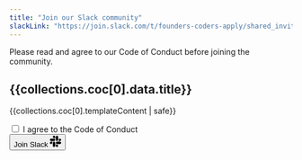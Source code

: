 ```yaml
---
title: "Join our Slack community"
slackLink: "https://join.slack.com/t/founders-coders-apply/shared_invite/enQtOTAxMjQ4MjA5ODkwLTdiMjc4OWQxMWZkZTFkZDM0MmNhMmExZDk1N2M1MjU3MDk0MThlNzMxMGEyOGZhNDYzMmU3N2I1MTAwYTFkN2Q"
---
```


Please read and agree to our Code of Conduct before joining the community.

<section class="stack box" style="--bg: var(--backgroundMuted)">

## {{collections.coc[0].data.title}}

{{collections.coc[0].templateContent | safe}}

</section>

<form class="slack-form" action="{{slackLink}}" method="GET">
  <div>
    <input type="checkbox" id="accept" class="checkbox vh" required />
    <label for="accept">I agree to the Code of Conduct</label>
  </div>
  <button type="submit">
    Join Slack
    <svg
      width="20"
      height="20"
      fill="currentcolor"
      role="img"
      aria-hidden="true"
      viewBox="0 0 24 24"
      xmlns="http://www.w3.org/2000/svg"
    >
      <path
        d="M5.042 15.165a2.528 2.528 0 0 1-2.52 2.523A2.528 2.528 0 0 1 0 15.165a2.527 2.527 0 0 1 2.522-2.52h2.52v2.52zM6.313 15.165a2.527 2.527 0 0 1 2.521-2.52 2.527 2.527 0 0 1 2.521 2.52v6.313A2.528 2.528 0 0 1 8.834 24a2.528 2.528 0 0 1-2.521-2.522v-6.313zM8.834 5.042a2.528 2.528 0 0 1-2.521-2.52A2.528 2.528 0 0 1 8.834 0a2.528 2.528 0 0 1 2.521 2.522v2.52H8.834zM8.834 6.313a2.528 2.528 0 0 1 2.521 2.521 2.528 2.528 0 0 1-2.521 2.521H2.522A2.528 2.528 0 0 1 0 8.834a2.528 2.528 0 0 1 2.522-2.521h6.312zM18.956 8.834a2.528 2.528 0 0 1 2.522-2.521A2.528 2.528 0 0 1 24 8.834a2.528 2.528 0 0 1-2.522 2.521h-2.522V8.834zM17.688 8.834a2.528 2.528 0 0 1-2.523 2.521 2.527 2.527 0 0 1-2.52-2.521V2.522A2.527 2.527 0 0 1 15.165 0a2.528 2.528 0 0 1 2.523 2.522v6.312zM15.165 18.956a2.528 2.528 0 0 1 2.523 2.522A2.528 2.528 0 0 1 15.165 24a2.527 2.527 0 0 1-2.52-2.522v-2.522h2.52zM15.165 17.688a2.527 2.527 0 0 1-2.52-2.523 2.526 2.526 0 0 1 2.52-2.52h6.313A2.527 2.527 0 0 1 24 15.165a2.528 2.528 0 0 1-2.522 2.523h-6.313z"
      />
    </svg>
  </button>
</form>
